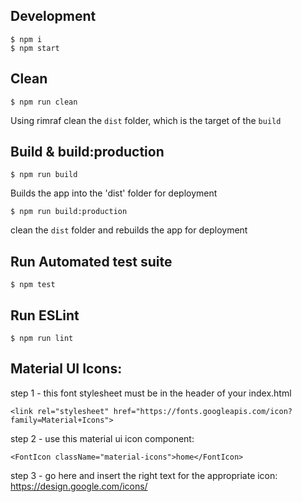 ## Development
```
$ npm i
$ npm start
```
## Clean
```
$ npm run clean
```
Using rimraf clean the `dist` folder, which is the target of the `build`

## Build & build:production
```
$ npm run build
```
Builds the app into the 'dist' folder for deployment
```
$ npm run build:production
```
clean the `dist` folder and rebuilds the app for deployment

## Run Automated test suite
```
$ npm test
```

## Run ESLint
```
$ npm run lint
```

## Material UI Icons:

step 1 - this font stylesheet must be in the header of your index.html
```
<link rel="stylesheet" href="https://fonts.googleapis.com/icon?family=Material+Icons">
```
step 2 - use this material ui icon component: 
```
<FontIcon className="material-icons">home</FontIcon>
```
step 3 - go here and insert the right text for the appropriate icon: https://design.google.com/icons/